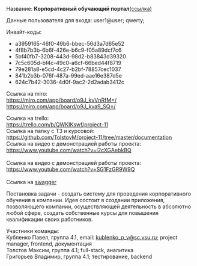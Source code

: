 
Название: <b>Корпоративный обучающий портал</b><a href="https://161.35.88.48">(ссылка)</a>


Данные пользователя для входа: user1@user; qwerty;

Инвайт-коды:
        <ul>
         <li>a3959165-46f0-49b6-bbec-56d3a7d65e52</li>
         <li>4f8b7b3b-6b6f-426e-b6c9-f05a89dcf7c6</li>
         <li>5bf40fb7-3208-443d-98d2-b83843d39320</li>
         <li>7c5c605d-bf4c-49c0-a6cf-66bed44f8719</li>
         <li>79e281a8-e5cd-4c27-b2bf-78857cec1037</li>
         <li>841b2b3b-076f-487a-99ed-aae16e387d5e</li>
         <li>624c7b42-3036-4d0f-9ac2-2d2adab3412c</li>
        </ul>

Ссылка на miro: 
         <br>
         https://miro.com/app/board/o9J_kvVnRfM=/
         <br>
         https://miro.com/app/board/o9J_kva9_SQ=/
         <br>
                
Ссылка на trello: 
        <br>
       https://trello.com/b/QWKIKswf/project-11
       <br>
Ссылка на папку с ТЗ и курсовой:
        <br>
        https://github.com/TolstovM/project-11/tree/master/documentation
        <br>
Ссылка на видео с демонстрацией работы проекта:
        <br>
        https://www.youtube.com/watch?v=l2cXGAebkBQ
        <br>
        <br>
Ссылка на видео с демонстрацией работы проекта:
        <br>
        https://www.youtube.com/watch?v=SG1FzGR9W9Q
        <br>
        <br>
Ссылка на <a href="https://161.35.88.48/swagger-ui.html">swagger</a> 

Постановка задачи - создать систему для проведения корпоративного обучения в компании. Идея состоит в создании приложения, позволяющего  компании, осуществляющей деятельность в абсолютно любой сфере, создать собственные курсы для повышения квалификации своих работников. 
<br>

Участники команды:
   <br>
   Кубленко Павел, группа 4.1,  email: kublenko_p_v@sc.vsu.ru;  project manager, frontend, документация
   <br>
   Толстов Максим, группа 4.1;  full-stack, аналитика
   <br> 
   Григорьев Владимир, группа 4.1;  тестирование, backend
    
  
